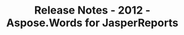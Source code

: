 ﻿---
title: Release Notes - 2012 - Aspose.Words for JasperReports
articleTitle: Release Notes - 2012
linktitle: Release Notes - 2012
description: "Release Notes - 2012 – learn about the latest updates and fixes."
type: docs
weight: 90
url: /jasperreports/release-notes-2012/
---


